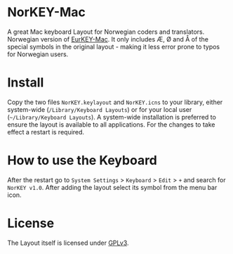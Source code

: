 # NorKEY-Mac
A great Mac keyboard Layout for Norwegian coders and translators.
Norwegian version of [EurKEY-Mac](https://github.com/jonasdiemer/EurKEY-Mac).
It only includes Æ, Ø and Å of the special symbols in the original layout - making it less error prone to typos for Norwegian users.

Install
=======
Copy the two files `NorKEY.keylayout` and `NorKEY.icns` to your library, either system-wide (`/Library/Keyboard Layouts`) or for your local user (`~/Library/Keyboard Layouts`). A system-wide installation is preferred to ensure the layout is available to all applications. For the changes to take effect a restart is required.

How to use the Keyboard
=======
After the restart go to `System Settings` > `Keyboard` > `Edit` > `+` and search for `NorKEY v1.0`. After adding the layout select its symbol from the menu bar icon.

License
=======

The Layout itself is licensed under [GPLv3](http://www.gnu.org/licenses/gpl-3.0.html).
